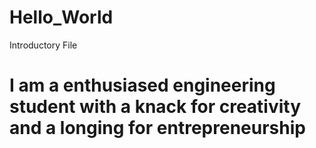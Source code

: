 # Hello_World
Introductory File

# I am a enthusiased engineering student with a knack for creativity and a longing for entrepreneurship 

